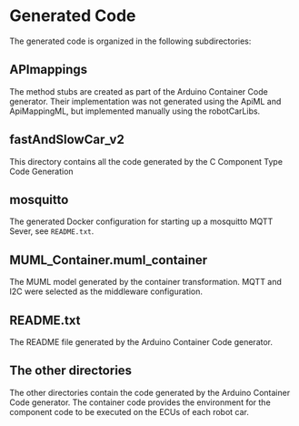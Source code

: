 # Generated Code

The generated code is organized in the following subdirectories:

## APImappings

The method stubs are created as part of the Arduino Container Code generator. Their implementation was not generated using the ApiML and ApiMappingML, but implemented manually using the robotCarLibs.

## fastAndSlowCar_v2

This directory contains all the code generated by the C Component Type Code Generation

## mosquitto

The generated Docker configuration for starting up a mosquitto MQTT Sever, see ```README.txt```.

## MUML_Container.muml_container

The MUML model generated by the container transformation. MQTT and I2C were selected as the middleware configuration.

## README.txt

The README file generated by the Arduino Container Code generator.

## The other directories

The other directories contain the code generated by the Arduino Container Code generator. The container code provides the environment for the component code to be executed on the ECUs of each robot car.
